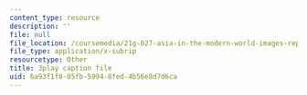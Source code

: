 ```yaml
---
content_type: resource
description: ''
file: null
file_location: /coursemedia/21g-027-asia-in-the-modern-world-images-representations-fall-2016/6a93f1f805fb59948fed4b56e8d7d6ca_v1pwYnDe7dc.vtt
file_type: application/x-subrip
resourcetype: Other
title: 3play caption file
uid: 6a93f1f8-05fb-5994-8fed-4b56e8d7d6ca
---
```

